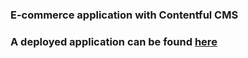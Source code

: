 ### E-commerce application with Contentful CMS

### A deployed application can be found <a href="e-commers-shop-project.netlify.app" target="_blank">here</a>
